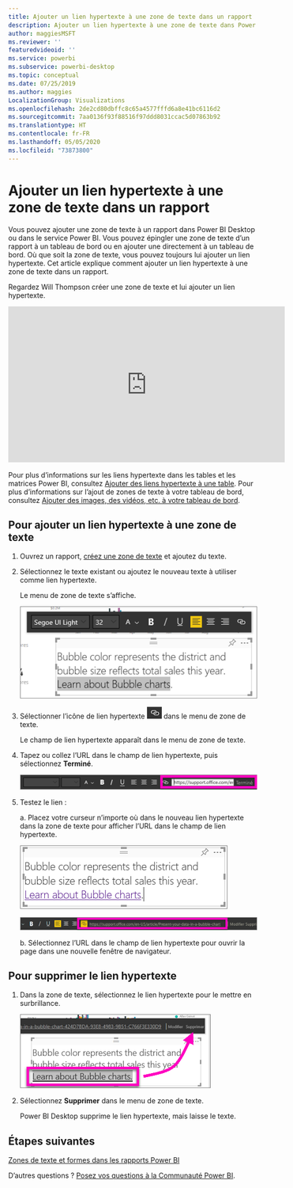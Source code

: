 ```yaml
---
title: Ajouter un lien hypertexte à une zone de texte dans un rapport
description: Ajouter un lien hypertexte à une zone de texte dans Power BI Desktop et le service Power BI
author: maggiesMSFT
ms.reviewer: ''
featuredvideoid: ''
ms.service: powerbi
ms.subservice: powerbi-desktop
ms.topic: conceptual
ms.date: 07/25/2019
ms.author: maggies
LocalizationGroup: Visualizations
ms.openlocfilehash: 2de2cd80dbffc8c65a4577fffd6a8e41bc6116d2
ms.sourcegitcommit: 7aa0136f93f88516f97ddd8031ccac5d07863b92
ms.translationtype: HT
ms.contentlocale: fr-FR
ms.lasthandoff: 05/05/2020
ms.locfileid: "73873800"
---
```

# <a name="add-a-hyperlink-to-a-text-box-in-a-report"></a>Ajouter un lien hypertexte à une zone de texte dans un rapport
Vous pouvez ajouter une zone de texte à un rapport dans Power BI Desktop ou dans le service Power BI. Vous pouvez épingler une zone de texte d’un rapport à un tableau de bord ou en ajouter une directement à un tableau de bord. Où que soit la zone de texte, vous pouvez toujours lui ajouter un lien hypertexte. Cet article explique comment ajouter un lien hypertexte à une zone de texte dans un rapport. 


Regardez Will Thompson créer une zone de texte et lui ajouter un lien hypertexte. 

<iframe width="560" height="315" src="https://www.youtube.com/embed/_3q6VEBhGew#t=0m55s" frameborder="0" allowfullscreen></iframe>

Pour plus d’informations sur les liens hypertexte dans les tables et les matrices Power BI, consultez [Ajouter des liens hypertexte à une table](power-bi-hyperlinks-in-tables.md). Pour plus d’informations sur l’ajout de zones de texte à votre tableau de bord, consultez [Ajouter des images, des vidéos, etc. à votre tableau de bord](service-dashboard-add-widget.md). 

## <a name="to-add-a-hyperlink-to-a-text-box"></a>Pour ajouter un lien hypertexte à une zone de texte
1. Ouvrez un rapport, [créez une zone de texte](power-bi-reports-add-text-and-shapes.md) et ajoutez du texte. 
2. Sélectionnez le texte existant ou ajoutez le nouveau texte à utiliser comme lien hypertexte. 

   Le menu de zone de texte s’affiche.
   
   ![Sélectionner du texte dans la zone de texte](media/service-add-hyperlink-to-text-box/power-bi-hyperlink-new.png)
3. Sélectionner l’icône de lien hypertexte ![Icône de lien hypertexte](media/service-add-hyperlink-to-text-box/power-bi-hyperlink-icon.png) dans le menu de zone de texte.

   Le champ de lien hypertexte apparaît dans le menu de zone de texte.

4. Tapez ou collez l’URL dans le champ de lien hypertexte, puis sélectionnez **Terminé**.
   
   ![Taper ou coller l’URL dans le champ de lien hypertexte](media/service-add-hyperlink-to-text-box/power-bi-add-link.png)
5. Testez le lien :  

   a. Placez votre curseur n’importe où dans le nouveau lien hypertexte dans la zone de texte pour afficher l’URL dans le champ de lien hypertexte.  
     
      ![Lien hypertexte dans la zone de texte](media/service-add-hyperlink-to-text-box/power-bi-test-link.png)
   
      ![URL dans le champ de lien hypertexte](media/service-add-hyperlink-to-text-box/power-bi-hyperlink-edit.png)

   b. Sélectionnez l’URL dans le champ de lien hypertexte pour ouvrir la page dans une nouvelle fenêtre de navigateur.

## <a name="to-remove-the-hyperlink"></a>Pour supprimer le lien hypertexte
1. Dans la zone de texte, sélectionnez le lien hypertexte pour le mettre en surbrillance.
   
     ![Supprimer le lien hypertexte](media/service-add-hyperlink-to-text-box/power-bi-hyperlink-remove.png)
2. Sélectionnez **Supprimer** dans le menu de zone de texte. 

   Power BI Desktop supprime le lien hypertexte, mais laisse le texte.

## <a name="next-steps"></a>Étapes suivantes
[Zones de texte et formes dans les rapports Power BI](power-bi-reports-add-text-and-shapes.md)

D’autres questions ? [Posez vos questions à la Communauté Power BI](https://community.powerbi.com/).


